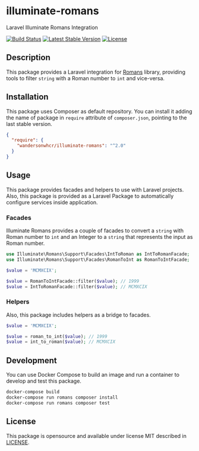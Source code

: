 # illuminate-romans

Laravel Illuminate Romans Integration

[![Build Status](https://github.com/wandersonwhcr/illuminate-romans/actions/workflows/test.yml/badge.svg?branch=main)](https://github.com/wandersonwhcr/illuminate-romans/actions/workflows/test.yml?query=branch%3Amain)
[![Latest Stable Version](https://poser.pugx.org/wandersonwhcr/illuminate-romans/v/stable?format=flat)](https://packagist.org/packages/wandersonwhcr/illuminate-romans)
[![License](https://poser.pugx.org/wandersonwhcr/illuminate-romans/license?format=flat)](https://packagist.org/packages/wandersonwhcr/illuminate-romans)

## Description

This package provides a Laravel integration for
[Romans](https://github.com/wandersonwhcr/romans) library, providing tools to
filter `string` with a Roman number to `int` and vice-versa.

## Installation

This package uses Composer as default repository. You can install it adding the
name of package in `require` attribute of `composer.json`, pointing to the last
stable version.

```json
{
  "require": {
    "wandersonwhcr/illuminate-romans": "^2.0"
  }
}
```

## Usage

This package provides facades and helpers to use with Laravel projects. Also,
this package is provided as a Laravel Package to automatically configure
services inside application.

### Facades

Illuminate Romans provides a couple of facades to convert a `string` with Roman
number to `int` and an Integer to a `string` that represents the input as Roman
number.

```php
use Illuminate\Romans\Support\Facades\IntToRoman as IntToRomanFacade;
use Illuminate\Romans\Support\Facades\RomanToInt as RomanToIntFacade;

$value = 'MCMXCIX';

$value = RomanToIntFacade::filter($value); // 1999
$value = IntToRomanFacade::filter($value); // MCMXCIX
```

### Helpers

Also, this package includes helpers as a bridge to facades.

```php
$value = 'MCMXCIX';

$value = roman_to_int($value); // 1999
$value = int_to_roman($value); // MCMXCIX
```

## Development

You can use Docker Compose to build an image and run a container to develop and
test this package.

```bash
docker-compose build
docker-compose run romans composer install
docker-compose run romans composer test
```

## License

This package is opensource and available under license MIT described in
[LICENSE](https://github.com/wandersonwhcr/laravel-romans/blob/main/LICENSE).
